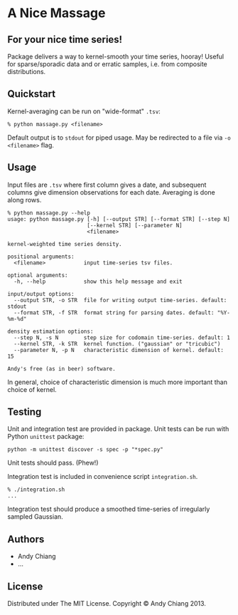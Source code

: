 A Nice Massage
==============
For your nice time series!
--------------------------


Package delivers a way to kernel-smooth your time series, hooray! Useful for sparse/sporadic data and or erratic samples, i.e. from composite distributions.


Quickstart
----------

Kernel-averaging can be run on "wide-format" `.tsv`:

```
% python massage.py <filename>
```

Default output is to `stdout` for piped usage. May be redirected to a file via `-o <filename>` flag.


Usage
-----

Input files are `.tsv` where first column gives a date, and subsequent columns give dimension observations for each date. Averaging is done along rows.

```
% python massage.py --help
usage: python massage.py [-h] [--output STR] [--format STR] [--step N]
                         [--kernel STR] [--parameter N]
                         <filename>

kernel-weighted time series density.

positional arguments:
  <filename>            input time-series tsv files.

optional arguments:
  -h, --help            show this help message and exit

input/output options:
  --output STR, -o STR  file for writing output time-series. default: stdout
  --format STR, -f STR  format string for parsing dates. default: "%Y-%m-%d"

density estimation options:
  --step N, -s N        step size for codomain time-series. default: 1
  --kernel STR, -k STR  kernel function. ("gaussian" or "tricubic")
  --parameter N, -p N   characteristic dimension of kernel. default: 15

Andy's free (as in beer) software.
```

In general, choice of characteristic dimension is much more important than choice of kernel.


Testing
-------

Unit and integration test are provided in package. Unit tests can be run with Python `unittest` package:

```
python -m unittest discover -s spec -p "*spec.py"
```

Unit tests should pass. (Phew!)

Integration test is included in convenience script `integration.sh`.

```
% ./integration.sh
...
```

Integration test should produce a smoothed time-series of irregularly sampled Gaussian.

Authors
-------

 - Andy Chiang
 - ...


License
-------

Distributed under The MIT License. Copyright &copy; Andy Chiang 2013.